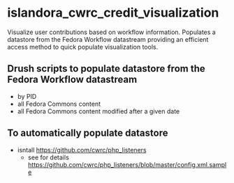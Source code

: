 # islandora_cwrc_credit_visualization
Visualize user contributions based on workflow information. Populates a datastore from the Fedora Workflow datastream providing an efficient access method to quick populate visualization tools.

## Drush scripts to populate datastore from the Fedora Workflow datastream
* by PID
* all Fedora Commons content
* all Fedora Commons content modified after a given date

## To automatically populate datastore
* isntall https://github.com/cwrc/php_listeners
  * see for details https://github.com/cwrc/php_listeners/blob/master/config.xml.sample
